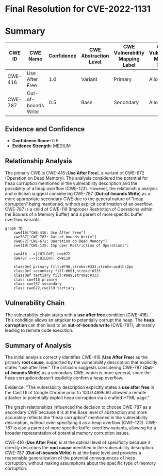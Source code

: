 # Final Resolution for CVE-2022-1131

# Summary
| CWE ID  | CWE Name           | Confidence | CWE Abstraction Level | CWE Vulnerability Mapping Label | CWE-Vulnerability Mapping Notes |
|---------|--------------------|------------|-----------------------|---------------------------------|-----------------------------------|
| CWE-416 | Use After Free     | 1.0        | Variant               | Primary                         | Allowed                           |
| CWE-787 | Out-of-bounds Write | 0.5        | Base                  | Secondary                       | Allowed                           |

## Evidence and Confidence

*   **Confidence Score:** 0.9
*   **Evidence Strength:** MEDIUM

## Relationship Analysis
The primary CWE is CWE-416 (**Use After Free**), a variant of CWE-672 (Operation on Dead Memory). The analysis considered the potential for heap corruption mentioned in the vulnerability description and the possibility of a heap overflow (CWE-122). However, the relationship analysis and criticism suggest considering CWE-787 (**Out-of-bounds Write**) as a more appropriate secondary CWE due to the general nature of "heap corruption" being mentioned, without explicit confirmation of an overflow. CWE-787 is a child of CWE-119 (Improper Restriction of Operations within the Bounds of a Memory Buffer) and a parent of more specific buffer overflow variants.

```mermaid
graph TD
    cwe416["CWE-416: Use After Free"]
    cwe787["CWE-787: Out-of-bounds Write"]
    cwe672["CWE-672: Operation on Dead Memory"]
    cwe119["CWE-119: Improper Restriction of Operations"]

    cwe416 -->|CHILDOF| cwe672
    cwe787 -->|CHILDOF| cwe119

    classDef primary fill:#f96,stroke:#333,stroke-width:2px
    classDef secondary fill:#69f,stroke:#333
    classDef tertiary fill:#9e9,stroke:#333
    class cwe416 primary
    class cwe787 secondary
    class cwe672,cwe119 tertiary
```

## Vulnerability Chain
The vulnerability chain starts with a **use after free** condition (CWE-416). This condition allows an attacker to potentially corrupt the heap. The **heap corruption** can then lead to an **out-of-bounds write** (CWE-787), ultimately leading to remote code execution.

## Summary of Analysis
The initial analysis correctly identifies CWE-416 (**Use After Free**) as the primary **root cause**, supported by the vulnerability description that explicitly states "use after free." The criticism suggests considering CWE-787 (**Out-of-bounds Write**) as a secondary CWE, which is more general, since the heap corruption doesn't explicitly confirm a heap overflow.

Evidence: "The vulnerability description explicitly states a **use after free** in the Cast UI of Google Chrome prior to 100.0.4896.60 allowed a remote attacker to potentially exploit heap corruption via a crafted HTML page."

The graph relationships influenced the decision to choose CWE-787 as a secondary CWE because it is at the Base level of abstraction and more accurately reflects the "heap corruption" mentioned in the vulnerability description, without over-specifying it as a heap overflow (CWE-122). CWE-787 is also a parent of more specific buffer overflow variants, allowing for a broader representation of potential memory corruption issues.

CWE-416 (**Use After Free**) is at the optimal level of specificity because it directly describes the **root cause** identified in the vulnerability description. CWE-787 (**Out-of-bounds Write**) is at the base level and provides a reasonable generalization of the potential consequences of heap corruption, without making assumptions about the specific type of memory corruption.